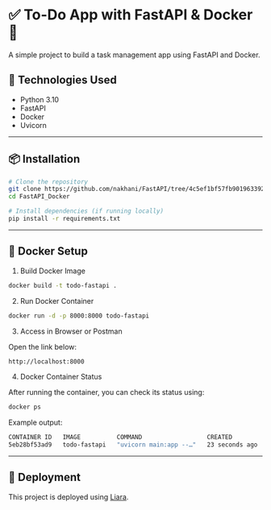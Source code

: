 # ✅ To-Do App with FastAPI & Docker 🐳

A simple project to build a task management app using FastAPI and Docker.

## 🧰 Technologies Used

- Python 3.10  
- FastAPI  
- Docker  
- Uvicorn 
--- 

## 📦 Installation

```bash
# Clone the repository
git clone https://github.com/nakhani/FastAPI/tree/4c5ef1bf57fb901963392d4e6085f0c25a385732/FastAPI_Docker
cd FastAPI_Docker

# Install dependencies (if running locally)
pip install -r requirements.txt
```
---

## 🐳 Docker Setup

1. Build Docker Image

```bash
docker build -t todo-fastapi .
```
2. Run Docker Container

```bash
docker run -d -p 8000:8000 todo-fastapi
```
3. Access in Browser or Postman

Open the link below:

```bash
http://localhost:8000
```

4. Docker Container Status

After running the container, you can check its status using:

```bash
docker ps
```
Example output:
```bash
CONTAINER ID   IMAGE          COMMAND                  CREATED          STATUS          PORTS                                         NAMES
5eb28bf53ad9   todo-fastapi   "uvicorn main:app --…"   23 seconds ago   Up 23 seconds   0.0.0.0:8000->8000/tcp, [::]:8000->8000/tcp   condescending_cannon
```

---
## 🚀 Deployment

This project is deployed using [Liara](https://liara.ir).


